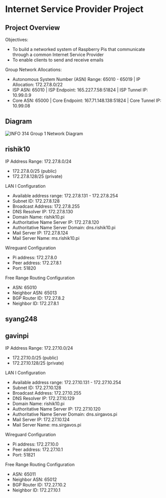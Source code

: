 # Internet Service Provider Project

## Project Overview
Objectives:
- To build a networked system of Raspberry Pis that communicate through a common Internet Service Provider 
- To enable clients to send and receive emails

Group Network Allocations:
- Autonomous System Number (ASN) Range: 65010 - 65019 | IP Allocation: 172.27.8.0/22
- ISP ASN: 65010 | ISP Endpoint: 165.227.7.58:51824 | ISP Tunnel IP: 10.99.0.9
- Core ASN: 65000 | Core Endpoint: 167.71.148.138:51824 | Core Tunnel IP: 10.99.08

## Diagram

![INFO 314 Group 1 Network Diagram](https://github.com/i314-campbell-sp20/group-networking-project-group-1/blob/master/resources/INFO%20314%20Group%201%20Network%20Diagram.png)


## rishik10

IP Address Range: 172.27.8.0/24
- 172.27.8.0/25 (public)
- 172.27.8.128/25 (private)

LAN I Configuration
- Available address range: 172.27.8.131 - 172.27.8.254
- Subnet ID: 172.27.8.128
- Broadcast Address: 172.27.8.255
- DNS Resolver IP: 172.27.8.130
- Domain Name: rishik10.pi
- Authoritative Name Server IP: 172.27.8.120
- Authoritative Name Server Domain: dns.rishik10.pi
- Mail Server IP: 172.27.8.124
- Mail Server Name: ms.rishik10.pi

Wireguard Configuration
- Pi address: 172.27.8.0
- Peer address: 172.27.8.1
- Port: 51820

Free Range Routing Configuration
- ASN: 65010
- Neighbor ASN: 65013
- BGP Router ID: 172.27.8.2
- Neighbor ID: 172.27.8.1

## syang248


## gavinpi
IP Address Range: 172.27.10.0/24
- 172.27.10.0/25 (public)
- 172.27.10.128/25 (private)

LAN I Configuration
- Available address range: 172.27.10.131 - 172.27.10.254
- Subnet ID: 172.27.10.128
- Broadcast Address: 172.27.10.255
- DNS Resolver IP: 172.27.10.129
- Domain Name: rishik10.pi
- Authoritative Name Server IP: 172.27.10.120
- Authoritative Name Server Domain: dns.sirgavos.pi
- Mail Server IP: 172.27.10.124
- Mail Server Name: ms.sirgavos.pi

Wireguard Configuration
- Pi address: 172.27.10.0
- Peer address: 172.27.10.1
- Port: 51821

Free Range Routing Configuration
- ASN: 65011
- Neighbor ASN: 65012
- BGP Router ID: 172.27.10.2
- Neighbor ID: 172.27.10.1
